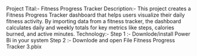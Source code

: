 Project Tital:- Fitness Progress Tracker
Description:- This project creates a Fitness Progress Tracker dashboard that helps users visualize their daily fitness activity. By importing data from a fitness tracker, the dashboard calculates daily and weekly totals for key metrics like steps, calories burned, and active minutes.
Technology:- 
Step 1 :- Downlode/install Power Bi in your system
Step 2 :- Downlode and open File Fitness Progress Tracker 3.pbix

